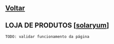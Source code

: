 [Voltar](./00_INDEX.md)
---

## LOJA DE PRODUTOS [[solaryum](https://sandbox.solaryum.com.br/fotus-yfe/configuracoes/loja-produtos)]

`TODO: validar funcionamento da página`
